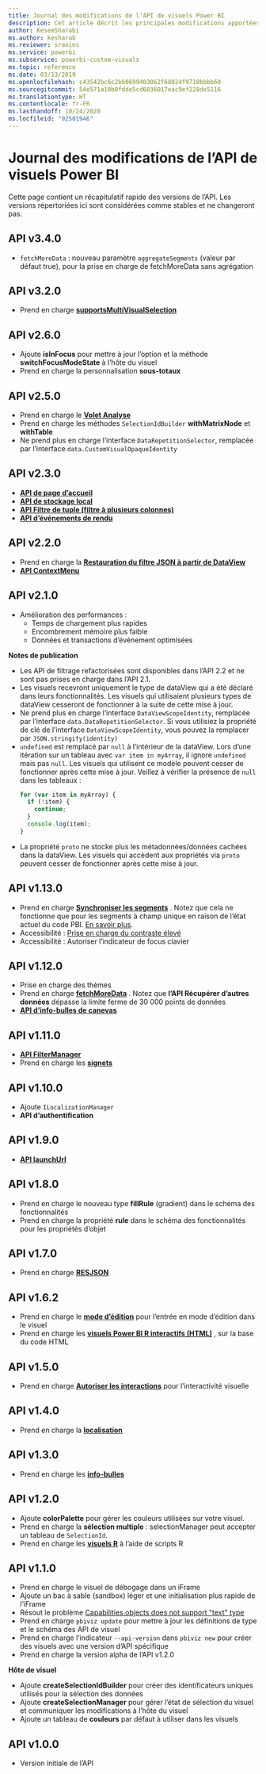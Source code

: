 ```yaml
---
title: Journal des modifications de l’API de visuels Power BI
description: Cet article décrit les principales modifications apportées aux différentes versions de l’API de visuels Power BI
author: KesemSharabi
ms.author: kesharab
ms.reviewer: sranins
ms.service: powerbi
ms.subservice: powerbi-custom-visuals
ms.topic: reference
ms.date: 03/13/2019
ms.openlocfilehash: c43542bc6c2bb0699403062f68024f9718bbbb60
ms.sourcegitcommit: 54e571a10b0fdde5cd6036017eac9ef228de5116
ms.translationtype: HT
ms.contentlocale: fr-FR
ms.lasthandoff: 10/24/2020
ms.locfileid: "92501946"
---
```

# <a name="power-bi-visuals-api-changelog"></a>Journal des modifications de l’API de visuels Power BI
Cette page contient un récapitulatif rapide des versions de l’API. Les versions répertoriées ici sont considérées comme stables et ne changeront pas.


## <a name="api-v340"></a>API v3.4.0
  * `fetchMoreData` : nouveau paramètre `aggregateSegments` (valeur par défaut true), pour la prise en charge de fetchMoreData sans agrégation

## <a name="api-v320"></a>API v3.2.0
  * Prend en charge **[supportsMultiVisualSelection](./supportsmultivisualselection-feature.md)**

## <a name="api-v260"></a>API v2.6.0
  * Ajoute **isInFocus** pour mettre à jour l’option et la méthode **switchFocusModeState** à l’hôte du visuel
  * Prend en charge la personnalisation **sous-totaux**

## <a name="api-v250"></a>API v2.5.0
  * Prend en charge le **[Volet Analyse](./analytics-pane.md)**
  * Prend en charge les méthodes `SelectionIdBuilder` **withMatrixNode** et **withTable**
  * Ne prend plus en charge l’interface `DataRepetitionSelector`, remplacée par l’interface `data.CustomVisualOpaqueIdentity`

## <a name="api-v230"></a>API v2.3.0
  * **[API de page d’accueil](./landing-page.md)**
  * **[API de stockage local](./local-storage.md)**
  * **[API Filtre de tuple (filtre à plusieurs colonnes)](./filter-api.md#the-tuple-filter-api-multi-column-filter)**
  * **[API d’événements de rendu](./event-service.md#render-events-in-power-bi-visuals)**

## <a name="api-v220"></a>API v2.2.0
  * Prend en charge la **[Restauration du filtre JSON à partir de DataView](./filter-api.md#restore-the-json-filter-from-the-data-view)**
  * **[API ContextMenu](./context-menu.md)**

## <a name="api-v210"></a>API v2.1.0
  * Amélioration des performances :
    * Temps de chargement plus rapides
    * Encombrement mémoire plus faible
    * Données et transactions d’événement optimisées  

**Notes de publication**
* Les API de filtrage refactorisées sont disponibles dans l’API 2.2 et ne sont pas prises en charge dans l’API 2.1.
* Les visuels recevront uniquement le type de dataView qui a été déclaré dans leurs fonctionnalités. Les visuels qui utilisaient plusieurs types de dataView cesseront de fonctionner à la suite de cette mise à jour.
* Ne prend plus en charge l’interface `DataViewScopeIdentity`, remplacée par l’interface `data.DataRepetitionSelector`. Si vous utilisiez la propriété de clé de l’interface `DataViewScopeIdentity`, vous pouvez la remplacer par `JSON.stringify(identity)`
* `undefined` est remplacé par `null` à l’intérieur de la dataView. Lors d’une itération sur un tableau avec `var item in myArray`, il ignore `undefined` mais pas `null`. Les visuels qui utilisent ce modèle peuvent cesser de fonctionner après cette mise à jour. Veillez à vérifier la présence de `null` dans les tableaux :
   ```typescript
   for (var item in myArray) {
     if (!item) {
       continue;
     }
     console.log(item);
   }
   ```
* La propriété `proto` ne stocke plus les métadonnées/données cachées dans la dataView. Les visuels qui accèdent aux propriétés via `proto` peuvent cesser de fonctionner après cette mise à jour.

## <a name="api-v1130"></a>API v1.13.0
* Prend en charge **[Synchroniser les segments](./enable-sync-slicers.md)** . Notez que cela ne fonctionne que pour les segments à champ unique en raison de l’état actuel du code PBI. [En savoir plus](../../visuals/power-bi-visualization-slicers.md).
* Accessibilité : [Prise en charge du contraste élevé](./high-contrast-support.md) 
* Accessibilité : Autoriser l’indicateur de focus clavier

## <a name="api-v1120"></a>API v1.12.0
* Prise en charge des thèmes
* Prend en charge **[fetchMoreData](./fetch-more-data.md)** . Notez que **l’API Récupérer d’autres données** dépasse la limite ferme de 30 000 points de données
* **[API d’info-bulles de canevas](./add-tooltips.md#add-report-page-tooltips)**

## <a name="api-v1110"></a>API v1.11.0
* **[API FilterManager](./filter-api.md)**
* Prend en charge les **[signets](./bookmarks-support.md)** 

## <a name="api-v1100"></a>API v1.10.0
* Ajoute `ILocalizationManager`
* **API d’authentification**

## <a name="api-v190"></a>API v1.9.0
* **[API launchUrl](./launch-url.md)**

## <a name="api-v180"></a>API v1.8.0
* Prend en charge le nouveau type **fillRule** (gradient) dans le schéma des fonctionnalités
* Prend en charge la propriété **rule** dans le schéma des fonctionnalités pour les propriétés d’objet

## <a name="api-v170"></a>API v1.7.0
* Prend en charge **[RESJSON](./localization.md#resource-file)**

## <a name="api-v162"></a>API v1.6.2
* Prend en charge le **[mode d’édition](./advanced-edit-mode.md)** pour l’entrée en mode d’édition dans le visuel
* Prend en charge les **[visuels Power BI R interactifs (HTML)](https://github.com/Microsoft/PowerBI-visuals/blob/master/RVisualTutorial/CreateRHTML.md)** , sur la base du code HTML

## <a name="api-v150"></a>API v1.5.0
* Prend en charge **[Autoriser les interactions](./visuals-interactions.md)** pour l’interactivité visuelle

## <a name="api-v140"></a>API v1.4.0
* Prend en charge la **[localisation](./localization.md)**

## <a name="api-v130"></a>API v1.3.0
* Prend en charge les **[info-bulles](./add-tooltips.md)**

## <a name="api-v120"></a>API v1.2.0
* Ajoute **colorPalette** pour gérer les couleurs utilisées sur votre visuel.
* Prend en charge la **sélection multiple** : selectionManager peut accepter un tableau de `SelectionId`.
* Prend en charge les **[visuels R](https://github.com/Microsoft/PowerBI-visuals/blob/master/RVisualTutorial/CreateRHTML.md)** à l’aide de scripts R

## <a name="api-v110"></a>API v1.1.0
* Prend en charge le visuel de débogage dans un iFrame
* Ajoute un bac à sable (sandbox) léger et une initialisation plus rapide de l’iFrame
* Résout le problème [Capabilities.objects does not support "text" type](https://github.com/Microsoft/PowerBI-visuals-tools/issues/12)
* Prend en charge `pbiviz update` pour mettre à jour les définitions de type et le schéma des API de visuel
* Prend en charge l’indicateur `--api-version` dans `pbiviz new` pour créer des visuels avec une version d’API spécifique
* Prend en charge la version alpha de l’API v1.2.0

**Hôte de visuel**
* Ajoute **createSelectionIdBuilder** pour créer des identificateurs uniques utilisés pour la sélection des données
* Ajoute **createSelectionManager** pour gérer l’état de sélection du visuel et communiquer les modifications à l’hôte du visuel
* Ajoute un tableau de **couleurs** par défaut à utiliser dans les visuels

## <a name="api-v100"></a>API v1.0.0
* Version initiale de l’API
